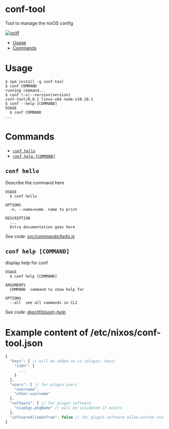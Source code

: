 # conf-tool

Tool to manage the nixOS config

[![oclif](https://img.shields.io/badge/cli-oclif-brightgreen.svg)](https://oclif.io)

<!-- toc -->
* [Usage](#usage)
* [Commands](#commands)
<!-- tocstop -->
# Usage
<!-- usage -->
```sh-session
$ npm install -g conf-tool
$ conf COMMAND
running command...
$ conf (-v|--version|version)
conf-tool/0.0.1 linux-x64 node-v10.18.1
$ conf --help [COMMAND]
USAGE
  $ conf COMMAND
...
```
<!-- usagestop -->
# Commands
<!-- commands -->
* [`conf hello`](#conf-hello)
* [`conf help [COMMAND]`](#conf-help-command)

## `conf hello`

Describe the command here

```
USAGE
  $ conf hello

OPTIONS
  -n, --name=name  name to print

DESCRIPTION
  ...
  Extra documentation goes here
```

_See code: [src/commands/hello.js](https://github.com/mercode-org/conf-tool/blob/v0.0.1/src/commands/hello.js)_

## `conf help [COMMAND]`

display help for conf

```
USAGE
  $ conf help [COMMAND]

ARGUMENTS
  COMMAND  command to show help for

OPTIONS
  --all  see all commands in CLI
```

_See code: [@oclif/plugin-help](https://github.com/oclif/plugin-help/blob/v2.2.3/src/commands/help.ts)_
<!-- commandsstop -->

# Example content of /etc/nixos/conf-tool.json

```js
{
  "keys": { // will be added as-is (plugin: keys)
    "i18n": {
      ...
    }
  },
  "users": [ // for plugin users
    "username",
    "other-username"
  ],
  "software": [ // for plugin software
    "nixpkgs.pkgName" // will be validated if exists
  ],
  "softwareAllowUnfree": false // for plugin software allow-unfree (sets the config flag for nixos to allow unfree software)
}
